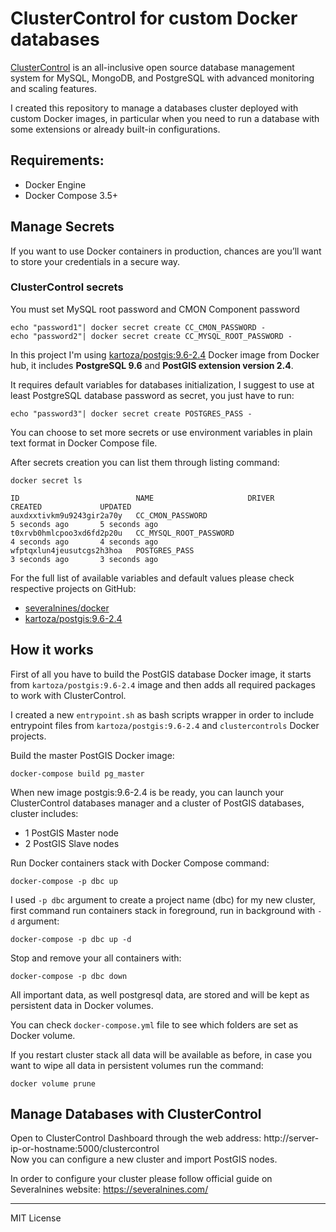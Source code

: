 # ClusterControl for custom Docker databases

[ClusterControl](https://severalnines.com/product/clustercontrol) is an all-inclusive open source database management system for MySQL, MongoDB, and PostgreSQL with advanced monitoring and scaling features.

I created this repository to manage a databases cluster deployed with custom Docker images, in particular when you need to run a database with some extensions or already built-in configurations.

## Requirements:

- Docker Engine
- Docker Compose 3.5+

## Manage Secrets

If you want to use Docker containers in production, chances are you’ll want to store your credentials in a secure way.  

### ClusterControl secrets

You must set MySQL root password and CMON Component password
```
echo "password1"| docker secret create CC_CMON_PASSWORD -
echo "password2"| docker secret create CC_MYSQL_ROOT_PASSWORD -
```

In this project I'm using [kartoza/postgis:9.6-2.4](https://hub.docker.com/r/kartoza/postgis) Docker image from Docker hub, it includes **PostgreSQL 9.6** and **PostGIS extension version 2.4**.

It requires default variables for databases initialization, I suggest to use at least PostgreSQL database password as secret, you just have to run:
```
echo "password3"| docker secret create POSTGRES_PASS -
```

You can choose to set more secrets or use environment variables in plain text format in Docker Compose file.

After secrets creation you can list them through listing command:
```
docker secret ls

ID                          NAME                     DRIVER              CREATED             UPDATED
auxdxxtivkm9u9243gir2a70y   CC_CMON_PASSWORD                             5 seconds ago       5 seconds ago
t0xrvb0hmlcpoo3xd6fd2p20u   CC_MYSQL_ROOT_PASSWORD                       4 seconds ago       4 seconds ago
wfptqxlun4jeusutcgs2h3hoa   POSTGRES_PASS                                3 seconds ago       3 seconds ago
```

For the full list of available variables and default values please check respective projects on GitHub:

- [severalnines/docker](https://github.com/severalnines/docker)
- [kartoza/postgis:9.6-2.4](https://github.com/kartoza/docker-postgis)

## How it works

First of all you have to build the PostGIS database Docker image, it starts from `kartoza/postgis:9.6-2.4` image and then adds all required packages to work with ClusterControl.

I created a new `entrypoint.sh` as bash scripts wrapper in order to include entrypoint files from `kartoza/postgis:9.6-2.4` and `clustercontrols` Docker projects.

Build the  master PostGIS Docker image:
```
docker-compose build pg_master 
```

When new image postgis:9.6-2.4 is be ready, you can launch your ClusterControl databases manager and a cluster of PostGIS databases, cluster includes:

- 1 PostGIS Master node
- 2 PostGIS Slave nodes

Run Docker containers stack with Docker Compose command:

```
docker-compose -p dbc up
```

I used `-p dbc` argument to create a project name (dbc) for my new cluster, first command run containers stack in foreground, run in background with `-d` argument:

```
docker-compose -p dbc up -d
```

Stop and remove your all containers with:

```
docker-compose -p dbc down
```

All important data, as well postgresql data, are stored and will be kept as persistent data in Docker volumes.  

You can check `docker-compose.yml` file to see which folders are set as Docker volume.

If you restart cluster stack all data will be available as before, in case you want to wipe all data in persistent volumes run the command:

```
docker volume prune
```

## Manage Databases with ClusterControl

Open to ClusterControl Dashboard through the web address: http://server-ip-or-hostname:5000/clustercontrol  
Now you can configure a new cluster and import PostGIS nodes.

In order to configure your cluster please follow official guide on Severalnines website: https://severalnines.com/

--------------------------------
MIT License


